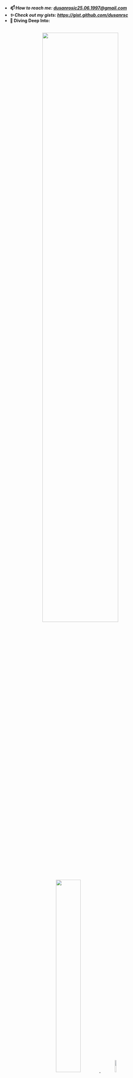 - ***📫 How to reach me: dusanrosic25.06.1997@gmail.com***
- ***✨ Check out my gists: https://gist.github.com/dusanrsc***
- **🌊 Diving Deep Into:**
<br><br>

<div style="container" align="center">
  <a href="https://en.wikipedia.org/wiki/Android_(operating_system)">
    <img src="https://upload.wikimedia.org/wikipedia/commons/a/a4/Android_2023_3D_logo_and_wordmark.svg" width="70%" />
  </a>
  <br><br>
  <a href="https://en.wikipedia.org/wiki/Kotlin_(programming_language)">
    <img src="https://upload.wikimedia.org/wikipedia/commons/1/11/Kotlin_logo_2021.svg" width="40%" />
  </a> &nbsp;&nbsp;&nbsp;&nbsp;&nbsp;
  <a href="https://en.wikipedia.org/wiki/React_Native">
    <img src="https://www.onu.ro/wp/wp-content/uploads/2020/03/react-native-logo-884x1024.png" width="10%" />
  </a>
  <!--<br><br>
  <a href="https://en.wikipedia.org/wiki/Godot_(game_engine)">
    <img src="https://upload.wikimedia.org/wikipedia/commons/thumb/5/5a/Godot_logo.svg/799px-Godot_logo.svg.png" width="100%" />
  </a>-->
</div>
